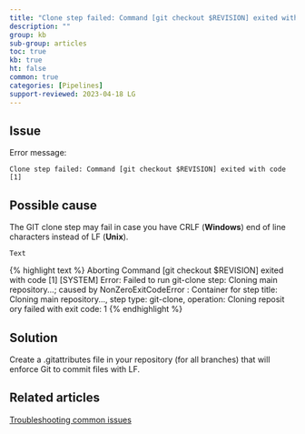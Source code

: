 ```yaml
---
title: "Clone step failed: Command [git checkout $REVISION] exited with code [1]"
description: ""
group: kb
sub-group: articles
toc: true
kb: true
ht: false
common: true
categories: [Pipelines]
support-reviewed: 2023-04-18 LG
---
```


## Issue

Error message:

`Clone step failed: Command [git checkout $REVISION] exited with code [1]`

## Possible cause

The GIT clone step may fail in case you have CRLF (**Windows**) end of line characters instead of LF (**Unix**).

`Text`

{% highlight text %}
Aborting
Command [git checkout $REVISION] exited with code [1]
  [SYSTEM] Error: Failed to run git-clone step: Cloning main repository...; caused by NonZeroExitCodeError
  : Container for step title: Cloning main repository..., step type: git-clone, operation: Cloning reposit
  ory failed with exit code: 1
{% endhighlight %}

## Solution

Create a .gitattributes file in your repository (for all branches) that will enforce Git to commit files with LF.
  
## Related articles

[Troubleshooting common issues]({{site.baseurl}}/docs/kb/common-issues/)
